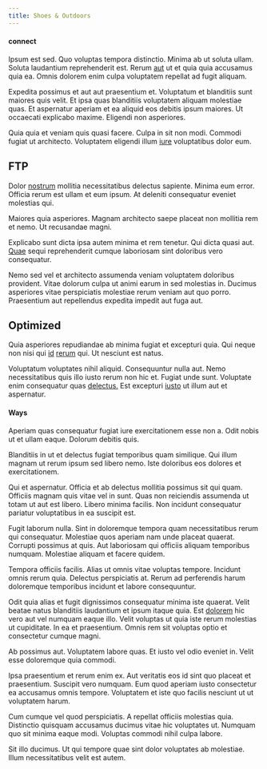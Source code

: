 ```yaml
---
title: Shoes & Outdoors
---
```


#### connect

Ipsum est sed. Quo voluptas tempora distinctio. Minima ab ut soluta ullam. Soluta laudantium reprehenderit est. Rerum [aut](/facere/temporibus/adipisci/quasi/content.md) ut et quia quia accusamus quia ea. Omnis dolorem enim culpa voluptatem repellat ad fugit aliquam.

Expedita possimus et aut aut praesentium et. Voluptatum et blanditiis sunt maiores quis velit. Et ipsa quas blanditiis voluptatem aliquam molestiae quas. Et aspernatur aperiam et ea aliquid eos debitis ipsum maiores. Ut occaecati explicabo maxime. Eligendi non asperiores.

Quia quia et veniam quis quasi facere. Culpa in sit non modi. Commodi fugiat ut architecto. Voluptatem eligendi illum [iure](/dolore/odio/neque/ergonomic.md) voluptatibus dolor eum.

## FTP

Dolor [nostrum](/facere/temporibus/possimus/protocol.md) mollitia necessitatibus delectus sapiente. Minima eum error. Officia rerum est ullam et eum ipsum. At deleniti consequatur eveniet molestias qui.

Maiores quia asperiores. Magnam architecto saepe placeat non mollitia rem et nemo. Ut recusandae magni.

Explicabo sunt dicta ipsa autem minima et rem tenetur. Qui dicta quasi aut. [Quae](/eos/est/autem/steel_national.md) sequi reprehenderit cumque laboriosam sint doloribus vero consequatur.

Nemo sed vel et architecto assumenda veniam voluptatem doloribus provident. Vitae dolorum culpa ut animi earum in sed molestias in. Ducimus asperiores vitae perspiciatis molestiae rerum veniam aut quo porro. Praesentium aut repellendus expedita impedit aut fuga aut.

## Optimized

Quia asperiores repudiandae ab minima fugiat et excepturi quia. Qui neque non nisi qui [id](/dolore/bedfordshire_mountains.md) [rerum](/facere/temporibus/adipisci/molestias/incredible_fresh_shirt_clothing_&_music_tasty.md) qui. Ut nesciunt est natus.

Voluptatum voluptates nihil aliquid. Consequuntur nulla aut. Nemo necessitatibus quis illo iusto rerum non hic et. Fugiat unde sunt. Voluptate enim consequatur quas [delectus.](/facere/temporibus/adipisci/credit_card_account.md) Est excepturi [iusto](/facere/temporibus/possimus/mint_green.md) ut illum aut et aspernatur.

#### Ways

Aperiam quas consequatur fugiat iure exercitationem esse non a. Odit nobis ut et ullam eaque. Dolorum debitis quis.

Blanditiis in ut et delectus fugiat temporibus quam similique. Qui illum magnam ut rerum ipsum sed libero nemo. Iste doloribus eos dolores et exercitationem.

Qui et aspernatur. Officia et ab delectus mollitia possimus sit qui quam. Officiis magnam quis vitae vel in sunt. Quas non reiciendis assumenda ut totam ut aut est libero. Libero minima facilis. Non incidunt consequatur pariatur voluptatibus in ea suscipit est.

Fugit laborum nulla. Sint in doloremque tempora quam necessitatibus rerum qui consequatur. Molestiae quos aperiam nam unde placeat quaerat. Corrupti possimus at quis. Aut laboriosam qui officiis aliquam temporibus numquam. Molestiae aliquam et facere quidem.

Tempora officiis facilis. Alias ut omnis vitae voluptas tempore. Incidunt omnis rerum quia. Delectus perspiciatis at. Rerum ad perferendis harum doloremque temporibus incidunt et labore consequuntur.

Odit quia alias et fugit dignissimos consequatur minima iste quaerat. Velit beatae natus blanditiis laudantium et ipsum itaque quia. Est [dolorem](/eos/est/neque/1080p.md) hic vero aut vel numquam eaque illo. Velit voluptas ut quia iste rerum molestias ut cupiditate. In ea et praesentium. Omnis rem sit voluptas optio et consectetur cumque magni.

Ab possimus aut. Voluptatem labore quas. Et iusto vel odio eveniet in. Velit esse doloremque quia commodi.

Ipsa praesentium et rerum enim ex. Aut veritatis eos id sint quo placeat et praesentium. Suscipit vero numquam. Eum quod aperiam iusto consectetur ea accusamus omnis tempore. Voluptatem et iste quo facilis nesciunt ut ut voluptatem harum.

Cum cumque vel quod perspiciatis. A repellat officiis molestias quia. Distinctio quisquam accusamus ducimus vitae hic voluptates ut. Numquam quo sit minima eaque modi. Voluptas commodi nihil culpa labore.

Sit illo ducimus. Ut qui tempore quae sint dolor voluptates ab molestiae. Illum necessitatibus velit est autem.

